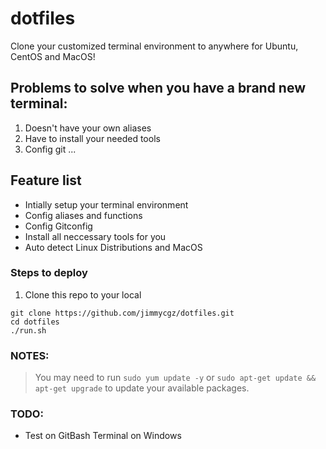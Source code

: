 # dotfiles

Clone your customized terminal environment to anywhere for Ubuntu, CentOS and MacOS!

## Problems to solve when you have a brand new terminal: 
1. Doesn't have your own aliases
2. Have to install your needed tools
3. Config git
... 

## Feature list
* Intially setup your terminal environment 
* Config aliases and functions
* Config Gitconfig
* Install all neccessary tools for you
* Auto detect Linux Distributions and MacOS

### Steps to deploy
1. Clone this repo to your local
```
git clone https://github.com/jimmycgz/dotfiles.git
cd dotfiles
./run.sh
```

### NOTES:

> You may need to run `sudo yum update -y` or `sudo apt-get update && apt-get upgrade` to update your available packages.

### TODO:
* Test on GitBash Terminal on Windows

